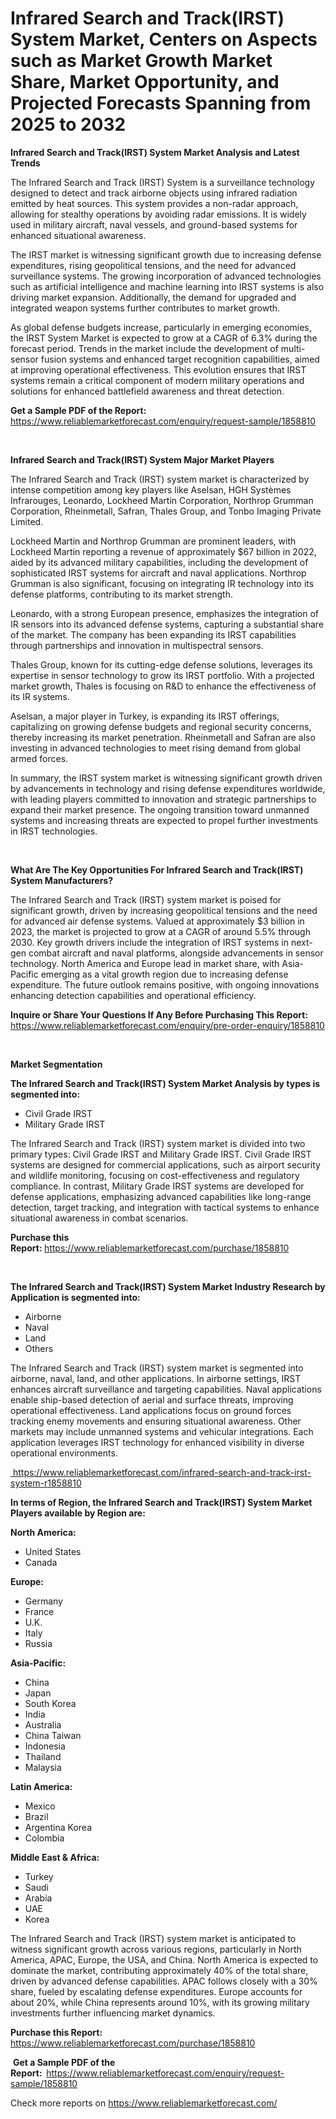 <p><h1>Infrared Search and Track(IRST) System Market, Centers on Aspects such as Market Growth Market Share, Market Opportunity, and Projected Forecasts Spanning from 2025 to 2032</h1></p><p><strong>Infrared Search and Track(IRST) System Market Analysis and Latest Trends</strong></p>
<p><p>The Infrared Search and Track (IRST) System is a surveillance technology designed to detect and track airborne objects using infrared radiation emitted by heat sources. This system provides a non-radar approach, allowing for stealthy operations by avoiding radar emissions. It is widely used in military aircraft, naval vessels, and ground-based systems for enhanced situational awareness.</p><p>The IRST market is witnessing significant growth due to increasing defense expenditures, rising geopolitical tensions, and the need for advanced surveillance systems. The growing incorporation of advanced technologies such as artificial intelligence and machine learning into IRST systems is also driving market expansion. Additionally, the demand for upgraded and integrated weapon systems further contributes to market growth.</p><p>As global defense budgets increase, particularly in emerging economies, the IRST System Market is expected to grow at a CAGR of 6.3% during the forecast period. Trends in the market include the development of multi-sensor fusion systems and enhanced target recognition capabilities, aimed at improving operational effectiveness. This evolution ensures that IRST systems remain a critical component of modern military operations and solutions for enhanced battlefield awareness and threat detection.</p></p>
<p><strong>Get a Sample PDF of the Report:&nbsp;</strong> <a href="https://www.reliablemarketforecast.com/enquiry/request-sample/1858810?utm_campaign=3089&utm_medium=2&utm_source=Github&utm_content=ia&utm_term=12042025&utm_id=infrared-search-and-trackirst-system">https://www.reliablemarketforecast.com/enquiry/request-sample/1858810</a></p>
<p>&nbsp;</p>
<p><strong>Infrared Search and Track(IRST) System Major Market Players</strong></p>
<p><p>The Infrared Search and Track (IRST) system market is characterized by intense competition among key players like Aselsan, HGH Systèmes Infrarouges, Leonardo, Lockheed Martin Corporation, Northrop Grumman Corporation, Rheinmetall, Safran, Thales Group, and Tonbo Imaging Private Limited.</p><p>Lockheed Martin and Northrop Grumman are prominent leaders, with Lockheed Martin reporting a revenue of approximately $67 billion in 2022, aided by its advanced military capabilities, including the development of sophisticated IRST systems for aircraft and naval applications. Northrop Grumman is also significant, focusing on integrating IR technology into its defense platforms, contributing to its market strength.</p><p>Leonardo, with a strong European presence, emphasizes the integration of IR sensors into its advanced defense systems, capturing a substantial share of the market. The company has been expanding its IRST capabilities through partnerships and innovation in multispectral sensors.</p><p>Thales Group, known for its cutting-edge defense solutions, leverages its expertise in sensor technology to grow its IRST portfolio. With a projected market growth, Thales is focusing on R&D to enhance the effectiveness of its IR systems.</p><p>Aselsan, a major player in Turkey, is expanding its IRST offerings, capitalizing on growing defense budgets and regional security concerns, thereby increasing its market penetration. Rheinmetall and Safran are also investing in advanced technologies to meet rising demand from global armed forces.</p><p>In summary, the IRST system market is witnessing significant growth driven by advancements in technology and rising defense expenditures worldwide, with leading players committed to innovation and strategic partnerships to expand their market presence. The ongoing transition toward unmanned systems and increasing threats are expected to propel further investments in IRST technologies.</p></p>
<p>&nbsp;</p>
<p><strong>What Are The Key Opportunities For Infrared Search and Track(IRST) System Manufacturers?</strong></p>
<p><p>The Infrared Search and Track (IRST) system market is poised for significant growth, driven by increasing geopolitical tensions and the need for advanced air defense systems. Valued at approximately $3 billion in 2023, the market is projected to grow at a CAGR of around 5.5% through 2030. Key growth drivers include the integration of IRST systems in next-gen combat aircraft and naval platforms, alongside advancements in sensor technology. North America and Europe lead in market share, with Asia-Pacific emerging as a vital growth region due to increasing defense expenditure. The future outlook remains positive, with ongoing innovations enhancing detection capabilities and operational efficiency.</p></p>
<p><strong>Inquire or Share Your Questions If Any Before Purchasing This Report:</strong> <a href="https://www.reliablemarketforecast.com/enquiry/pre-order-enquiry/1858810?utm_campaign=3089&utm_medium=2&utm_source=Github&utm_content=ia&utm_term=12042025&utm_id=infrared-search-and-trackirst-system">https://www.reliablemarketforecast.com/enquiry/pre-order-enquiry/1858810</a></p>
<p>&nbsp;</p>
<p><strong>Market Segmentation</strong></p>
<p><strong>The Infrared Search and Track(IRST) System Market Analysis by types is segmented into:</strong></p>
<p><ul><li>Civil Grade IRST</li><li>Military Grade IRST</li></ul></p>
<p><p>The Infrared Search and Track (IRST) system market is divided into two primary types: Civil Grade IRST and Military Grade IRST. Civil Grade IRST systems are designed for commercial applications, such as airport security and wildlife monitoring, focusing on cost-effectiveness and regulatory compliance. In contrast, Military Grade IRST systems are developed for defense applications, emphasizing advanced capabilities like long-range detection, target tracking, and integration with tactical systems to enhance situational awareness in combat scenarios.</p></p>
<p><strong>Purchase this Report:&nbsp;</strong><a href="https://www.reliablemarketforecast.com/purchase/1858810?utm_campaign=3089&utm_medium=2&utm_source=Github&utm_content=ia&utm_term=12042025&utm_id=infrared-search-and-trackirst-system">https://www.reliablemarketforecast.com/purchase/1858810</a></p>
<p>&nbsp;</p>
<p><strong>The Infrared Search and Track(IRST) System Market Industry Research by Application is segmented into:</strong></p>
<p><ul><li>Airborne</li><li>Naval</li><li>Land</li><li>Others</li></ul></p>
<p><p>The Infrared Search and Track (IRST) system market is segmented into airborne, naval, land, and other applications. In airborne settings, IRST enhances aircraft surveillance and targeting capabilities. Naval applications enable ship-based detection of aerial and surface threats, improving operational effectiveness. Land applications focus on ground forces tracking enemy movements and ensuring situational awareness. Other markets may include unmanned systems and vehicular integrations. Each application leverages IRST technology for enhanced visibility in diverse operational environments.</p></p>
<p><a href="https://www.reliablemarketforecast.com/infrared-search-and-track-irst-system-r1858810?utm_campaign=3089&utm_medium=2&utm_source=Github&utm_content=ia&utm_term=12042025&utm_id=infrared-search-and-trackirst-system">&nbsp;https://www.reliablemarketforecast.com/infrared-search-and-track-irst-system-r1858810</a></p>
<p><strong>In terms of Region, the Infrared Search and Track(IRST) System Market Players available by Region are:</strong></p>
<p>
    <p> <strong> North America: </strong>
        <ul>
            <li>United States</li>
            <li>Canada</li>
        </ul>
        </p> 
    <p> <strong> Europe: </strong>
        <ul>
            <li>Germany</li>
            <li>France</li>
            <li>U.K.</li>
            <li>Italy</li>
            <li>Russia</li>
        </ul>
        </p> 
    <p> <strong> Asia-Pacific: </strong>
        <ul>
            <li>China</li>
            <li>Japan</li>
            <li>South Korea</li>
            <li>India</li>
            <li>Australia</li>
            <li>China Taiwan</li>
            <li>Indonesia</li>
            <li>Thailand</li>
            <li>Malaysia</li>
        </ul>
        </p> 
    <p> <strong> Latin America: </strong>
        <ul>
            <li>Mexico</li>
            <li>Brazil</li>
            <li>Argentina Korea</li>
            <li>Colombia</li>
        </ul>
        </p> 
    <p> <strong> Middle East & Africa: </strong>
        <ul>
            <li>Turkey</li>
            <li>Saudi</li>
            <li>Arabia</li>
            <li>UAE</li>
            <li>Korea</li>
        </ul>
    </p>
    </p>
<p><p>The Infrared Search and Track (IRST) system market is anticipated to witness significant growth across various regions, particularly in North America, APAC, Europe, the USA, and China. North America is expected to dominate the market, contributing approximately 40% of the total share, driven by advanced defense capabilities. APAC follows closely with a 30% share, fueled by escalating defense expenditures. Europe accounts for about 20%, while China represents around 10%, with its growing military investments further influencing market dynamics.</p></p>
<p><strong>Purchase this Report: </strong><a href="https://www.reliablemarketforecast.com/purchase/1858810?utm_campaign=3089&utm_medium=2&utm_source=Github&utm_content=ia&utm_term=12042025&utm_id=infrared-search-and-trackirst-system">https://www.reliablemarketforecast.com/purchase/1858810</a></p>
<p>&nbsp;<strong>Get a Sample PDF of the Report:&nbsp;&nbsp;</strong><a href="https://www.reliablemarketforecast.com/enquiry/request-sample/1858810?utm_campaign=3089&utm_medium=2&utm_source=Github&utm_content=ia&utm_term=12042025&utm_id=infrared-search-and-trackirst-system">https://www.reliablemarketforecast.com/enquiry/request-sample/1858810</a></p>
<p><strong></strong></p>
<p>Check more reports on <a href="https://www.reliablemarketforecast.com/?utm_campaign=3089&utm_medium=2&utm_source=Github&utm_content=ia&utm_term=12042025&utm_id=infrared-search-and-trackirst-system">https://www.reliablemarketforecast.com/</a></p>